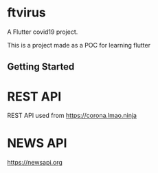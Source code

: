 # ftvirus

A Flutter covid19 project.

This is a project made as a POC for learning flutter 

## Getting Started

# REST API 

REST API used from https://corona.lmao.ninja

# NEWS API

https://newsapi.org

